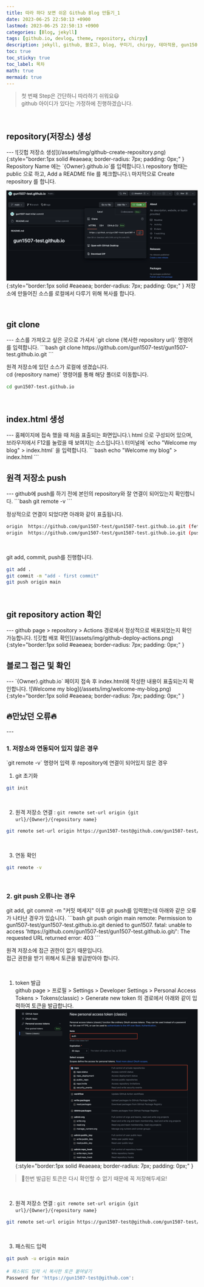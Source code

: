 ```yaml
---
title: 따라 하다 보면 쉬운 Github Blog 만들기_1
date: 2023-06-25 22:50:13 +0900
lastmod: 2023-06-25 22:50:13 +0900
categories: [Blog, jekyll]
tags: [github.io, devlog, theme, repository, chirpy]
description: jekyll, github, 블로그, blog, 꾸미기, chirpy, 테마적용, gun1507
toc: true
toc_sticky: true
toc_label: 목차
math: true
mermaid: true
---
```


> 첫 번째 Step은 간단하니 따라하기 쉬워요😃\
> github 아이디가 있다는 가정하에 진행하겠습니다.

<br>

<h2> repository(저장소) 생성 </h2>
---
![깃헙 저장소 생성](/assets/img/github-create-repository.png){:style="border:1px solid #eaeaea; border-radius: 7px; padding: 0px;" }
Repository Name 에는 `{Owner}.github.io`를 입력합니다.\
repository 형태는 public 으로 하고, Add a README file 를 체크합니다.\
마지막으로 Create repository 를 합니다.
<br>

![깃헙 저장소 복사](/assets/img/github-copy-repository.png){:style="border:1px solid #eaeaea; border-radius: 7px; padding: 0px;" }
저장소에 만들어진 소스를 로컬에서 다루기 위해 복사를 합니다.

<br>

<h2> git clone </h2>
---
소스를 가져오고 싶은 곳으로 가셔서 `git clone {복사한 repository url}` 명령어를 입력합니다.
```bash
git clone https://github.com/gun1507-test/gun1507-test.github.io.git
```

<br>

원격 저장소에 있던 소스가 로컬에 생겼습니다.\
cd {repository name}` 명령어를 통해 해당 폴더로 이동합니다.
```bash
cd gun1507-test.github.io
```

<br>

<h2> index.html 생성 </h2>
---
홈페이지에 접속 했을 때 처음 표출되는 화면입니다.\
html 으로 구성되어 있으며, 브라우저에서 F12를 눌렀을 때 보여지는 소스입니다.\
터미널에 `echo "Welcome my blog" > index.html` 을 입력합니다.
```bash
echo "Welcome my blog" > index.html
```

<br>

<h2> 원격 저장소 push </h2>
---
github에 push를 하기 전에 본인의 repository와 잘 연결이 되어있는지 확인합니다.
```bash
git remote -v
```

<br>

정상적으로 연결이 되었다면 아래와 같이 표출됩니다.
```bash
origin	https://github.com/gun1507-test/gun1507-test.github.io.git (fetch)
origin	https://github.com/gun1507-test/gun1507-test.github.io.git (push)
```

<br>

git add, commit, push를 진행합니다.
```bash
git add .
git commit -m "add - first commit"
git push origin main
```

<br>

<h2> git repository action 확인 </h2>
---
github page > repository > Actions 경로에서 정상적으로 배포되었는지 확인 가능합니다.
![깃헙 배포 확인](/assets/img/github-deploy-actions.png){:style="border:1px solid #eaeaea; border-radius: 7px; padding: 0px;" }

<br>

<h2> 블로그 접근 및 확인 </h2>
---
`{Owner}.github.io` 페이지 접속 후 index.html에 작성한 내용이 표출되는지 확인합니다.
![Welcome my blog](/assets/img/welcome-my-blog.png){:style="border:1px solid #eaeaea; border-radius: 7px; padding: 0px;" }

<br>

<h2> 🔥만났던 오류🔥 </h2>
---
<h3> 1. 저장소와 연동되어 있지 않은 경우 </h3>
`git remote -v` 명령어 입력 후 repository에 연결이 되어있지 않은 경우

1) git 초기화
```bash
git init
```

<br>

2) 원격 저장소 연결 : `git remote set-url origin {git url}/{Owner}/{repository name}`
```bash
git remote set-url origin https://gun1507-test@github.com/gun1507-test/gun1507-test.github.io.git
```

<br>

3) 연동 확인
```bash
git remote -v
```

<br>

<h3> 2. git push 오류나는 경우 </h3>
git add, git commit -m "커밋 메세지" 이후 git push를 입력했는데 아래와 같은 오류가 나타난 경우가 있습니다.
```bash
git push origin main
remote: Permission to gun1507-test/gun1507-test.github.io.git denied to gun1507.
fatal: unable to access 'https://github.com/gun1507-test/gun1507-test.github.io.git/': The requested URL returned error: 403
```

원격 저장소에 접근 권한이 없기 때문입니다.\
접근 권한을 받기 위해서 토큰을 발급받아야 합니다.

<br>

1) token 발급\
github page > 프로필 > Settings > Developer Settings > Personal Access Tokens > Tokens(classic) > Generate new token 의 경로에서 아래와 같이 입력하여 토큰을 발급합니다.
![깃헙 토큰 발금](/assets/img/github-generate-token.png){:style="border:1px solid #eaeaea; border-radius: 7px; padding: 0px;" }
> 🚨한번 발급된 토큰은 다시 확인할 수 없기 때문에 꼭 저장해두세요!

<br>

2) 원격 저장소 연결 : `git remote set-url origin {git url}/{Owner}/{repository name}`
```bash
git remote set-url origin https://gun1507-test@github.com/gun1507-test/gun1507-test.github.io.git
```

<br>

3) 패스워드 입력
```bash
git push -u origin main

# 패스워드 입력 시 복사한 토큰 붙여넣기
Password for 'https://gun1507-test@github.com':
```
